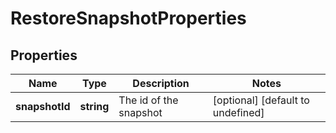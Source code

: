 # RestoreSnapshotProperties

## Properties
| Name | Type | Description | Notes |
| ------------ | ------------- | ------------- | ------------- |
| **snapshotId** | **string** | The id of the snapshot | [optional] [default to undefined] |


